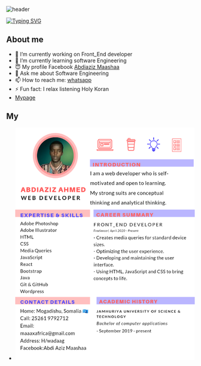 ![header](https://capsule-render.vercel.app/api?type=waving&color=gradient&height=200&section=header&text=Here%20is+my%20%20Information%F0%9F%8C%A9&animation=twinkling&fontSize=45)

[![Typing SVG](https://readme-typing-svg.herokuapp.com?color=%&lines=Hello+I'm+Abdiaziz+Maashaa+👋)](https://git.io/typing-svg)

## About me 

- 🔭 I’m currently working on Front_End developer
- 🌱 I’m currently learning software Engineering
- 😇 My profile Facebook <a href="https://www.facebook.com/abdiaziz.Africa">Abdiaziz Maashaa</a> 
- 💬 Ask me about Software Engineering
- 📫 How to reach me: <a href="https://wa.me/+252619792712"> whatsapp </a>
- ⚡ Fun fact: I relax listening Holy Koran
- <a href="https://abdiaziz.netlify.app/">Mypage</a>
## My 
- <img src="https://github.com/abdiaziz2112/abdiaziz2112/blob/main/20220311_200747_0000.png">


